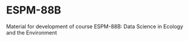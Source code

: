 # ESPM-88B

Material for development of course ESPM-88B: Data Science in Ecology and the Environment



